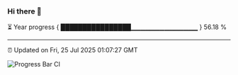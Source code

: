 ### Hi there 👋

⏳ Year progress { ████████████████▁▁▁▁▁▁▁▁▁▁▁▁▁▁ } 56.18 %

---

⏰ Updated on Fri, 25 Jul 2025 01:07:27 GMT

![Progress Bar CI](https://github.com/code-lakshay/GitHub-Actions-Demo/workflows/Progress%20Bar%20CI/badge.svg)
